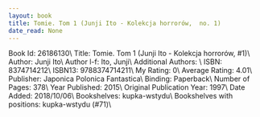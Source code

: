 ```yaml
---
layout: book
title: Tomie. Tom 1 (Junji Ito - Kolekcja horrorów,  no. 1)
date_read: None
---
```


Book Id: 26186130\ 
Title: Tomie. Tom 1 (Junji Ito - Kolekcja horrorów, #1)\ 
Author: Junji Ito\ 
Author l-f: Ito, Junji\ 
Additional Authors: \ 
ISBN: 8374714212\ 
ISBN13: 9788374714211\ 
My Rating: 0\ 
Average Rating: 4.01\ 
Publisher: Japonica Polonica Fantastica\ 
Binding: Paperback\ 
Number of Pages: 378\ 
Year Published: 2015\ 
Original Publication Year: 1997\ 
Date Added: 2018/10/06\ 
Bookshelves: kupka-wstydu\ 
Bookshelves with positions: kupka-wstydu (#71)\ 

